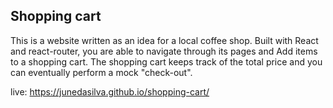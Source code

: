 ## Shopping cart

This is a website written as an idea for a local coffee shop.
Built with React and react-router, you are able to navigate
through its pages and Add items to a shopping cart.
The shopping cart keeps track of the total price and you can eventually
perform a mock "check-out".

live: https://junedasilva.github.io/shopping-cart/
